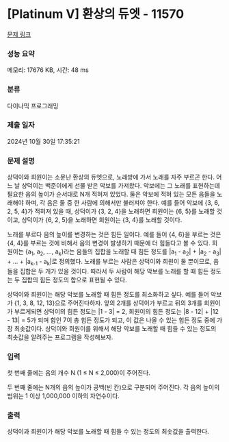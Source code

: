 # [Platinum V] 환상의 듀엣 - 11570 

[문제 링크](https://www.acmicpc.net/problem/11570) 

### 성능 요약

메모리: 17676 KB, 시간: 48 ms

### 분류

다이나믹 프로그래밍

### 제출 일자

2024년 10월 30일 17:35:21

### 문제 설명

<p>상덕이와 희원이는 소문난 환상의 듀엣으로, 노래방에 가서 노래를 자주 부르곤 한다. 어느 날 상덕이는 백준이에게 선물 받은 악보를 가져왔다. 악보에는 그 노래를 표현하는데 필요한 음의 높이가 순서대로 N개 적혀져 있었다. 둘은 악보에 적혀 있는 모든 음들을 노래해야 하며, 각 음은 둘 중 한 사람에 의해서만 불러져야 한다. 예를 들어 악보에 {3, 6, 2, 5, 4}가 적혀져 있을 때, 상덕이가 {3, 2, 4}을 노래하면 희원이는 {6, 5}를 노래할 것이고, 상덕이가 {6, 2, 5}을 노래하면 희원이는 {3, 4}를 노래할 것이다.</p>

<p>노래를 부르다 음의 높이를 변경하는 것은 힘든 일이다. 예를 들어 {4, 6}을 부르는 것은 {4, 4}를 부르는 것에 비해서 음의 변경이 발생하기 때문에 더 힘들다고 볼 수 있다. 희원이는 {a<sub>1</sub>, a<sub>2</sub>, ..., a<sub>k</sub>}라는 음들의 집합을 노래할 때 힘든 정도를 |a<sub>1</sub> - a<sub>2</sub>| + |a<sub>2</sub> - a<sub>3</sub>| + ... + |a<sub>k-1</sub> - a<sub>k</sub>|로 정의했다. 노래를 부르는 사람은 상덕이와 희원이 둘 뿐이므로, 음들을 집합은 두 개가 있을 것이다. 따라서 두 사람이 해당 악보를 노래를 할 때 힘든 정도는 두 집합의 힘든 정도의 합으로 표현될 수 있다.</p>

<p>상덕이와 희원이는 해당 악보를 노래할 때 힘든 정도를 최소화하고 싶다. 예를 들어 악보가 {1, 3, 8, 12, 13}으로 주어진다하자. 앞의 2개를 상덕이가 부르고 뒤의 3개를 희원이가 부르게되면 상덕이의 힘든 정도는 |1 - 3| = 2, 희원이의 힘든 정도는 |8 - 12| + |12 - 13| = 5가 되며 합인 7이 총 힘든 정도가 되고, 이 값은 나올 수 있는 힘든 정도 중에 가장 최솟값이다. 상덕이와 희원이를 위해서 해당 악보를 노래할 때 힘들 수 있는 정도의 최솟값을 알려주는 프로그램을 작성해보자.</p>

### 입력 

 <p>첫 번째 줄에는 음의 개수 N (1 ≤ N ≤ 2,000)이 주어진다.</p>

<p>두 번째 줄에는 N개의 음의 높이가 공백(빈 칸)으로 구분되어 주어진다. 각 음의 높이의 범위는 1 이상 1,000,000 이하의 자연수이다.</p>

### 출력 

 <p>상덕이과 희원이가 해당 악보를 노래할 때 힘들 수 있는 정도의 최솟값을 출력한다.</p>

